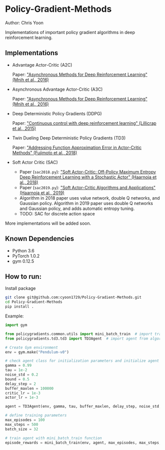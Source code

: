 # Policy-Gradient-Methods

Author: Chris Yoon

Implementations of important policy gradient algorithms in deep reinforcement learning.



## Implementations

- Advantage Actor-Critic (A2C)
  
  Paper: ["Asynchronous Methods for Deep Reinforcement Learning" (Mnih et al., 2016)](https://arxiv.org/pdf/1602.01783.pdf)
 
- Asynchronous Advantage Actor-Critic (A3C)
  
  Paper: ["Asynchronous Methods for Deep Reinforcement Learning" (Mnih et al., 2016)](https://arxiv.org/pdf/1602.01783.pdf)

- Deep Deterministic Policy Gradients (DDPG)

  Paper: ["Continuous control with deep reinforcement learning" (Lillicrap et al., 2015)](https://arxiv.org/abs/1509.02971)

- Twin Dueling Deep Deterministic Policy Gradients (TD3)

  Paper: ["Addressing Function Approximation Error in Actor-Critic Methods" (Fujimoto et al., 2018)](https://arxiv.org/abs/1802.09477)
  
- Soft Actor Critic (SAC)

  - Paper (`sac2018.py`): ["Soft Actor-Critic: Off-Policy Maximum Entropy Deep Reinforcement Learning with a Stochastic Actor" (Haarnoja et al., 2018)](https://arxiv.org/abs/1801.01290)
  - Paper (`sac2019.py`): ["Soft Actor-Critic Algorithms and Applications" (Haarnoja et al., 2019)](https://arxiv.org/abs/1812.05905)
  - Algorithm in 2018 paper uses value network, double Q networks, and Gaussian policy. Algorithm in 2019 paper uses double Q networks and Gaussian policy, and adds automatic entropy tuning.
  - TODO: SAC for discrete action space 

More implementations will be added soon.

## Known Dependencies

- Python 3.6
- PyTorch 1.0.2
- gym 0.12.5

## How to run:

Install package

```bash
git clone git@github.com:cyoon1729/Policy-Gradient-Methods.git
cd Policy-Gradient-Methods
pip install .
```

Example:

```python
import gym

from policygradients.common.utils import mini_batch_train  # import training function
from policygradients.td3.td3 import TD3Agent  # import agent from algorithm of interest

# Create Gym environment
env = gym.make("Pendulum-v0")

# check agent class for initialization parameters and initialize agent
gamma = 0.99
tau = 1e-2
noise_std = 0.2
bound = 0.5
delay_step = 2
buffer_maxlen = 100000
critic_lr = 1e-3
actor_lr = 1e-3

agent = TD3Agent(env, gamma, tau, buffer_maxlen, delay_step, noise_std, bound, critic_lr, actor_lr)

# define training parameters
max_episodes = 100
max_steps = 500
batch_size = 32

# train agent with mini_batch_train function
episode_rewards = mini_batch_train(env, agent, max_episodes, max_steps, batch_size)
```

